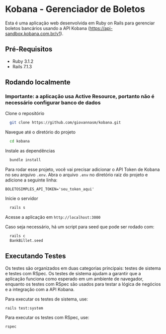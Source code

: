 # Kobana - Gerenciador de Boletos

Esta é uma aplicação web desenvolvida em Ruby on Rails para gerenciar boletos bancários usando a API Kobana (https://api-sandbox.kobana.com.br/v1).

## Pré-Requisitos
- Ruby 3.1.2
- Rails 7.1.3

## Rodando localmente

### Importante: a aplicação usa Active Resource, portanto não é necessário configurar banco de dados

Clone o repositório

```bash
  git clone https://github.com/giovannasm/kobana.git
```

Navegue até o diretório do projeto

```bash
  cd kobana
```

Instale as dependências

```bash
  bundle install
```

Para rodar esse projeto, você vai precisar adicionar o API Token de Kobana no seu arquivo `.env`. Abra o arquivo `.env` no diretório raiz do projeto e adicione a seguinte linha:

`BOLETOSIMPLES_API_TOKEN='seu_token_aqui'`

Inicie o servidor

```bash
  rails s
```
Acesse a aplicação em `http://localhost:3000`

Caso seja necessário, há um script para seed que pode ser rodado com:
```bash
  rails c
  BankBillet.seed
```

## Executando Testes

Os testes são organizados em duas categorias principais: testes de sistema e testes com RSpec. Os testes de sistema ajudam a garantir que a aplicação funciona como esperado em um ambiente de navegador, enquanto os testes com RSpec são usados para testar a lógica de negócios e a integração com a API Kobana.

Para executar os testes de sistema, use:

```bash
rails test:system
```

Para executar os testes com RSpec, use:

```bash
rspec
```
